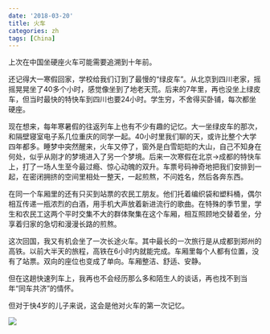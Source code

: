 ```yaml
---
date: '2018-03-20'
title: 火车
categories: zh
tags: [China]
---
```


上次在中国坐硬座火车可能需要追溯到十年前。

还记得大一寒假回家，学校给我们订到了最慢的“绿皮车”。从北京到四川老家，摇摇晃晃坐了40多个小时，感觉像坐到了地老天荒。后来的7年里，再也没坐上绿皮车，但当时最快的特快车到四川也要24小时。学生穷，不舍得买卧铺，每次都坐硬座。

现在想来，每年寒暑假的往返列车上也有不少有趣的记忆。大一坐绿皮车的那次，和隔壁寝室电子系几位重庆的同学一起。40小时里我们聊的天，或许比整个大学四年都多。睡梦中突然醒来，火车又停了，窗外是白雪皑皑的大山，自己不知身在何处，似乎从刚才的梦境进入了另一个梦境。后来一次寒假在北京->成都的特快车上，打了一场人生至今最过瘾、惊心动魄的双升。车票号码神奇地把我们安排到一起，在密闭拥挤的空间里相处一整天，一起煎熬，不问姓名，然后各奔东西。

在同一个车厢里的还有只买到站票的农民工朋友。他们托着编织袋和塑料桶，偶尔相互传递一瓶浓烈的白酒，用手机大声放着新进流行的歌曲。在特殊的季节里，学生和农民工这两个平时交集不大的群体聚集在这个车厢，相互照顾地交替着坐，分享着归家的急切和漫漫长路的煎熬。

这次回国，我又有机会坐了一次长途火车。其中最长的一次旅行是从成都到郑州的高铁。以前大半天的旅程，高铁在6小时内就能完成。车厢里每个人都有位置，没有了站票。双向的座位也变成了单向。车厢整洁、舒适、安静。

但在这趟快速列车上，我再也不会经历那么多和陌生人的谈话，再也找不到当年“同车共济”的情怀。

但对于快4岁的儿子来说，这会是他对火车的第一次记忆。

![](/images/article_images/train2018.jpeg)
